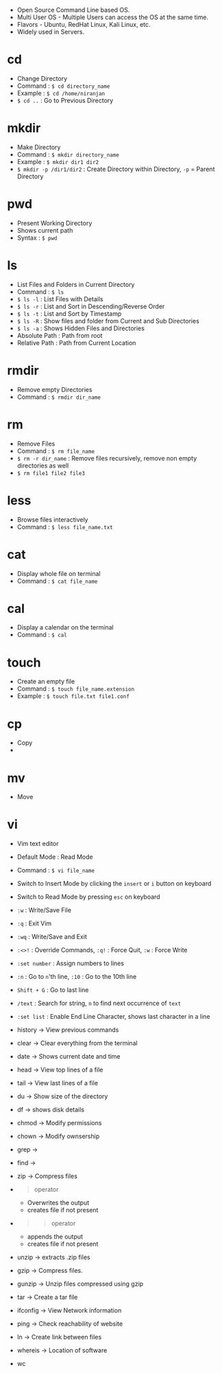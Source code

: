 - Open Source Command Line based OS.
- Multi User OS - Multiple Users can access the OS at the same time.
- Flavors - Ubuntu, RedHat Linux, Kali Linux, etc.
- Widely used in Servers.
# cd

- Change Directory
- Command : `$ cd directory_name`
- Example : `$ cd /home/niranjan`
- `$ cd ..` : Go to Previous Directory
# mkdir

- Make Directory
- Command : `$ mkdir directory_name`
- Example : `$ mkdir dir1 dir2`
- `$ mkdir -p /dir1/dir2` : Create Directory within Directory, `-p` = Parent Directory
# pwd

- Present Working Directory
- Shows current path
- Syntax : `$ pwd`
# ls

- List Files and Folders in Current Directory
- Command : `$ ls`
- `$ ls -l` : List Files with Details
- `$ ls -r` : List and Sort in Descending/Reverse Order
- `$ ls -t` : List and Sort by Timestamp
- `$ ls -R` : Show files and folder from Current and Sub Directories
- `$ ls -a` : Shows Hidden Files and Directories
- Absolute Path : Path from root
- Relative Path : Path from Current Location

# rmdir

- Remove empty Directories
- Command : `$ rmdir dir_name`

# rm 

- Remove Files
- Command : `$ rm file_name`
- `$ rm -r dir_name`   : Remove files recursively, remove non empty directories as well
- `$ rm file1 file2 file3`
# less

- Browse files interactively
- Command : `$ less file_name.txt`
# cat 

- Display whole file on terminal
- Command : `$ cat file_name`
# cal  

- Display a calendar on the terminal
- Command : `$ cal`
# touch

- Create an empty file
- Command : `$ touch file_name.extension`
- Example : `$ touch file.txt file1.conf`
# cp

- Copy
- 

# mv 

- Move

# vi

- Vim text editor
- Default Mode : Read Mode
- Command : `$ vi file_name`
- Switch to Insert Mode by clicking the `insert` or `i` button on keyboard
- Switch to Read Mode by pressing `esc` on keyboard
- `:w` : Write/Save File
- `:q` : Exit Vim
- `:wq` : Write/Save and Exit
- `:<>!` : Override Commands, `:q!` : Force Quit, `:w` : Force Write
- `:set number` : Assign numbers to lines
- `:n` : Go to `n`'th line, `:10` : Go to the 10th line
- `Shift + G` : Go to last line
- `/text` : Search for string, `n` to find next occurrence of `text`
- `:set list` : Enable End Line Character, shows last character in a line
	


- history -> View previous commands
- clear -> Clear everything from the terminal
- date -> Shows current date and time
- head -> View top lines of a file
- tail -> View last lines of a file
- du -> Show size of the directory
- df -> shows disk details
- chmod -> Modify permissions
- chown -> Modify ownsership
- grep -> 
- find -> 
- zip -> Compress files
- > operator
	- Overwrites the output
	- creates file if not present
- >> operator
	- appends the output
	- creates file if not present
- unzip -> extracts .zip files
- gzip -> Compress files.
- gunzip -> Unzip files compressed using gzip 
- tar -> Create a tar file
- ifconfig -> View Network information
- ping -> Check reachability of website
- ln -> Create link between files
- whereis -> Location of software
- wc 